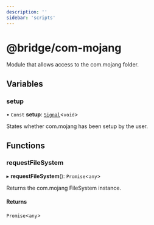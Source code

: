 ```yaml
---
description: ''
sidebar: 'scripts'
---
```


# @bridge/com-mojang

Module that allows access to the com.mojang folder.

## Variables

### setup

• `Const` **setup**: [`Signal`](../interfaces/signal.md)<`void`\>

States whether com.mojang has been setup by the user.

## Functions

### requestFileSystem

▸ **requestFileSystem**(): `Promise`<`any`\>

Returns the com.mojang FileSystem instance.

#### Returns

`Promise`<`any`\>
